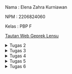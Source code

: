 Nama    : Elena Zahra Kurniawan

NPM     : 2206824060

Kelas   : PBP F

[Tautan Web Geprek Lensu](http://elena-zahra-tugas.pbp.cs.ui.ac.id)

<details>
<summary>Tugas 2</summary>
<br>
1. Jelaskan bagaimana cara kamu mengimplementasikan checklist di atas secara step-by-step (bukan hanya sekadar mengikuti tutorial).
- Membuat sebuah proyek Django baru.
 Saya membuat sebuah direktori baru dengan nama geprek_lensu dan membuat repositori GitHub baru dengan nama geprek-lensu. Lalu, saya menginisiasi direktori geprek_lensu sebagai repositori Git. Untuk mengisolasi package dan dependencies dari aplikasi, saya membuat virtual environment dengan perintah `python -m venv env` dan mengaktifkannya dengan perintah `env\Scripts\activate.bat`. Kemudian, saya membuat berkas requirements.txt dengan beberapa dependencies untuk kemudian memasangkannya dengan perintah `pip install -r requirements.txt`. Lalu proyek Django saya dapat dibuat dengan perintah `django-admin startproject geprek_lensu .`. Agar semua host dapat mengakses aplikasi web dan aplikasi web dapat diakses secara luas, saya menetapkan nilai `["*]` pada `ALLOWED_HOST` yang terdapat di `settings.py`. Kemudian, saya menjalankan server Django dan membuka situs http://localhost:8000 guna memastikan bahwa aplikasi Django saya telah berhasil dibuat.

- Membuat aplikasi dengan nama main pada proyek tersebut.
Saya menjalankan perintah `python manage.py startapp main` untuk membentuk sebuah direktori baru bernama `main`. Selanjutnya, saya menambahkan `main` ke dalam sebuah variabel bernama `INSTALLED_APPS` yang terdapat pada `settings.py` untuk mendaftarkan aplikasi `main` ke dalam proyek geprek lensu.

- Melakukan routing pada proyek agar dapat menjalankan aplikasi main
 Saya mengimport fungsi `include` pada berkas `urls.py`  yang terdapat pada direktori `geprek_lensu`. Untuk mengarahkan path `main/` ke rute yang diimpor dari aplikasi, saya menambahkan rute URL `path('main/', include('main.urls'))`. Berkas `urls.py` pada proyek memungkinkan aplikasi pada proyek Django bersifat modular.

- Membuat model pada aplikasi main dengan nama Item dan memiliki atribut wajib sebagai berikut.
 Pada berkas `models.py`, saya menambahkan atribut dengan tipe data yang sesuai dengan kebutuhan aplikasi saya, misalnya menu dengan tipe data CharField, price dan stock dengan tipe data IntegerField, dan description dengan tipe data TextField. Saya juga menambahkan fungsi untuk menambahkan stock dengan nama fungsi `add_stock` dan mengurangi stock dengan cara memesan dengan fungsi `order`. Untuk memigrasi model yang saya telah buat, saya menjalankan perintah `python manage.py makemigrations` dan menerapkan migrasi ke basis data lokal dengan perintah `python manage.py migrate`

- Membuat sebuah fungsi pada views.py untuk dikembalikan ke dalam sebuah template HTML yang menampilkan nama aplikasi serta nama dan kelas kamu.
Saya memodifikasi berkas `views.py` dengan menambahkan `from django.shortcuts import render` untuk tampilan HTML. Saya juga menambahkan fungsi `show main` dengan perintah di bawah ini untuk mengambil data dari model Item dan akan dirender ke template HTML.
`from django.shortcuts import render

def show_main(request):
    context = {
        'app' : 'Geprek Lensu',
        'name': 'Elena Zahra Kurniawan',
        'class': 'PBP F'
    }

    return render(request, "main.html", context)`

- Membuat sebuah routing pada urls.py aplikasi main untuk memetakan fungsi yang telah dibuat pada views.py.
Pada bagian ini, saya melakukan sebuah routing pada `urls.py` aplikasi main untuk memetakan fungsi yang telah dibuat pada `views.py` dengan perintah:

`from django.urls import path
from main.views import show_main

app_name = 'main'

urlpatterns = [
    path('', show_main, name='show_main'),
]`
Kode ini bertujuan untuk mendefinisikan sebuah pola URL di aplikasi dengan namespace 'main`. Ketika URL akar diakses, fungsi `show_main` dalam modul `views` akan dipanggil dan URL yag bernama `show_main` ini dapat digunakan untuk mengacu pada URL tersebut dalam aplikasi.

- Melakukan deployment ke Adaptable terhadap aplikasi yang sudah dibuat sehingga nantinya dapat diakses oleh teman-temanmu melalui Internet.
Selanjutnya, saya membuat akun Adaptable yang terhubung dengan akun GitHub dan melakukan proses deployment sehingga aplikasi saya dapat diakses secara luas.

- Membuat sebuah README.md yang berisi tautan menuju aplikasi Adaptable yang sudah di-deploy, serta jawaban dari beberapa pertanyaan berikut.
Setelah menyelesaikan semua langkah di atas, saya menjawab beberapa pertanyaan pada file README.md dan melakukan add, commit, dan push ke repositori GitHub.

2. Buatlah bagan yang berisi request client ke web aplikasi berbasis Django beserta responnya dan jelaskan pada bagan tersebut kaitan antara urls.py, views.py, models.py, dan berkas html.
![alt text](https://github.com/elenazahrak/geprek-lensu/assets/125001077/57fd8514-74ae-474e-98b6-bf7ea4613171)
Pertama, client akan melakukan permintaan (request) dengan mengakses URL tertentu pada aplikasi web kita. URL yang diminta akan dicocokkan dengan pola yang didefinisikan pada `urls.py`. Setelah itu, `urls.py` akan mencocokkan URL yang diminta dengan pola yang didefinisikan. Bila sudah cocok, `views.py` akan dipanggil dan menjalankan logika berdasarkan permintaan yang diterima. Hal ini bisa dengan mengambil atau memanipulasi data menggunakan `models.py` serta melakukan render template HTML dengan data tersebut. `Models.py` akan digunakan untuk berinteraksi dengan basis data jika diperlukan.  Kemudian, template HTML akan digunakan untuk melakukan proses render halaman web yang akan dikirimkan sebagai sebuah tanggapan ke client.

3. Jelaskan mengapa kita menggunakan virtual environment? Apakah kita tetap dapat membuat aplikasi web berbasis Django tanpa menggunakan virtual environment?
Berdasarkan pengertian, virtual environment merupakan sebuah alat yang membantu pengembang perangkat lunak untuk membuat lingkungan yang terisolasi dan terpisah untuk setiap proyek python. Melalui alat ini, pengembang dapat mengunduh kumpulan library yang dibutuhkan untuk proyek aplikasi tertentu tanpa mengganggu proyek aplikasi lainnya. Kita menggunakan dan membutuhkan virtual environment untuk mencegah terjadinya masalah atau konflik yang terjadi saat terdapat library atau package yang berbeda. Dengan memisahkan package yang digunakan pada satu proyek dengan proyek lainnya, virtual environment dapat menjaga keteraturan proyek sehingga kode lebih mudah untuk dikelola.

Kita bisa saja membuat suatu aplikasi web berbasis Django tanpa menggunakan virtual environment. Namun, pengembang akan cenderung merasa kesulitan untuk menghadapi dependensi yang berkonflik dan kesulitan dalam mengelola paket Python yang beragam untuk proyek yang berbeda-beda.

4. Jelaskan apakah itu MVC, MVT, MVVM dan perbedaan dari ketiganya.
MVC (Model-View-Controller)
- Model: Sebuah komponen yang menggambarkan logika bisnis dan status data yang ada di dalam aplikasi. Komponen ini akan mengelola dan memanipulasi data, berinteraksi dengan database, hingga memperbarui tampilan pada aplikasi yang dikembangkan.
- View: Sebuah komponen yang menangani tampilan antarmuka pengguna yang terdiri dari HTML/CSS.XML. Komponen ini akan mengirim input pengguna kepada controller hingga nantinya dapat menciptakan tampilan aplikasi yang dinamis. Komponen ini juga menyajikan data yang sesuai kepada pengguna.
- Controller: Sebuah komponen yang menjadi penghubung antara Model dan View. Komponen ini akan menerima input dari pengguna melalui View dan memproses permintaan “Get Data” dari model dan meneruskan hasil perbaharuannya untuk ditunjukkan kepada pengguna.

MVT (Model View Template)
- Model: Sebuah komponen yang menggambarkan logika bisnis dan status data yang ada di dalam aplikasi. Komponen ini akan mengelola dan memanipulasi data, berinteraksi dengan database, hingga memperbarui tampilan pada aplikasi yang dikembangkan.
- View: Sebuah komponen yang akan menampilkan data kepada pengguna. Komponen ini berisi logika yang menentukan bagaimana suatu data dipresentasikan.
- Template: Sebuah komponen yang menghasilkan tampilan HTML dalam aplikasi web berbasis Django. Komponen ini digunakan untuk memisahkan kode HTML dari logika Python ke dalam aplikasi.

MVVM (Model View ViewModel)
- Model: Sebuah komponen yang menggambarkan logika bisnis dan status data yang ada di dalam aplikasi. Komponen ini akan mengelola dan memanipulasi data, berinteraksi dengan database, hingga memperbarui tampilan pada aplikasi yang dikembangkan.
- View: Sebuah komponen yang digunakan sebagai tampilan antarmuka. Komponen ini akan menampilkan data yang telah diproses sebelumnya serta mengirimkan input pengguna ke ViewModel.
- ViewModel: Sebuah komponen yang menjadi perantara antara View dan Model. Komponen ini mengambil data dari Model dan mengubahnya menjadi tampilan yang diinginkan oleh View. Komponen ini juga berisikan perintah yang dapat digunakan oleh View untuk memengaruhi Model.

Perbedaan pada MVC, MVT, dan MVVM di antaranya MVC lebih umum digunakan dalam pengembangan aplikasi berbasis web dan desktop dengan tingkat kompleksitas yang beragam, sementara MVT merupakan varian dari MVC yang ditemukan pada kerangka kerja Django, terutama untuk pengembangan aplikasi web dengan fokus manajemen konten, dan MVVM umum digunakan dalam pengembangan aplikasi berbasis antarmuka pengguna yang kompleks. Selain itu, MVC mengatur aliran data dari Model ke View Melalui Controller, sementara MVT mengaturnya dari Model ke Template untuk ditampilkan, dan MVVM mengaturnya dari Model ke ViewModel serta mengikat data ke View.

</details>

<details>
<summary>Tugas 3</summary>
<br>

**1. Apa perbedaan antara form POST dan form GET dalam Django?**
   
Dalam Django, form POST dan form GET merupakan dua metode yang berbeda yang dapat digunakan untuk mengirimkan data dari browser pengguna ke server Django. Form POST biasanya digunakan untuk mengirimkan data yang akan dimasukkan atau diubah pada server, sedangkan Form GET biasanya digunakan untuk mengambil data dari server. Form POST tidak memiliki batasan panjang data yang dapat dikirim dan cocok untuk mengirimkan jumlah data yang lebih besar, lain halnya dengan form GET yang panjang URL dan data yang dapat dikirimkannya dibatasi oleh batasan server web dan browser dan lebih cocok untuk mengirimkan jumlah data yang lebih sedikit. Dari segi keamanan, form POST lebih aman untuk mengirimkan data-data sensitif karena data disertakan dalam tubuh permintaan HTTP dan tidak terlihat dalam URL, tidak seperti form GET yang datanya terlihat di URL serta dapat dengan mudah dilihat dan dicuri siapapun sehingga kurang aman untung data-data sensitif.

**2. Apa perbedaan utama antara XML, JSON, dan HTML dalam konteks pengiriman data?**

Perbedaan utama antara XML, JSON, dan HTML dalam konteks pengiriman data adalah dalam tujuan dan struktur datanya. XML dirancang untuk menyimpan dan mengirim data yang terstruktur. Tidak adanya aturan khusus dalam representasi data membuat XML dianggap tidak efisien dalam kecepatan pengiriman data. Lain halnya dengan JSON yang digunakan untuk pertukaran data antara aplikasi dengan format teks yang ringkas dan mudah dibaca. JSON sering digunakan dalam pengembangan aplikasi web, misalnya untuk pertukaran data dalam API web serta komunikasi antara browser dan server. JSON merepresentasikan data dalam bentuk key-value pairs dengan menggunakan sintaks objek JavaScript. JSON dinilai lebih efisien dalam parsing data dibandingkan dengan XML. Lain halnya lagi dengan HTML yang membuat dan menyajikan tampilan serta konten pada halaman web. Konten yang dimaksud dapat berupa teks, gambar, tautan, dan lain sebagainya. Berbeda dengan XML dan JSON yang menyimpan atau melakukan pertukaran data, fokus HTML lebih mengarah pada representasi tampilan.

**3. Mengapa JSON sering digunakan dalam pertukaran data antara aplikasi web modern?**
   
JSON dinilai lebih cepat dan efisien dalam mengolah data karena format JSON memiliki hirarki data yang lebih jelas dan jumlah baris kode yang jauh lebih sedikit. Penulisan kodenya yang tidak memerlukan terlalu banyak karakter membuat data lebih cepat tiba di server. Selain itu, hampir semua browser modern yang ada saat ini dapat memproses data JSON dan mengakses website dengan baik dan lancar.

**4. Jelaskan bagaimana cara kamu mengimplementasikan checklist di atas secara step-by-step (bukan hanya sekadar mengikuti tutorial).**
   
- [x] Membuat input form untuk menambahkan objek model pada app sebelumnya.

Pada tahap ini, saya membuat sebuah form input data yang memungkinkan saya untuk memasukkan objek data baru yang akan ditampilkan pada halaman utama aplikasi. Saya membuat file baru bernama `forms.py` dan menambahkan beberapa kode, serta mengisi bagian fields dengan model yang saya gunakan, yaitu ["menu", "price", "stock", "description"].

- [x] Tambahkan 5 fungsi views untuk melihat objek yang sudah ditambahkan dalam format HTML, XML, JSON, XML by ID, dan JSON by ID.

Pada bagian ini, saya menambahkan beberapa import pada berkas `views.py` yang terdapat pada folder main. Untuk mengelola proses pengisian formulir dan penyimpanan data produk, saya membuat fungsi baru bernama `create_product`. Saya juga melakukan perubahan pada fungsi `show_main` guna menampilkan data produk yang telah disimpan pada database dan nambahkan import fungsi `create_product` pada `urls.py`. Kemudian, saya membuat berkas `create_product.html` untuk menambahkan elemen-elemen yang dibutuhkan saat menampilkan form input data. Saya juga melakukan modifikasi pada main.html supaya data produk dapat ditampilkan dalam bentuk tabel dan juga menambahkan tombol “Klik untuk Menambahkan Menu” yang akan terhubung ke page form.

Selanjutnya, saya menambahkan lagi beberapa import pada berkas `views.py` yang terdapat pada folder main. Kemudian, saya menambahkan beberapa fungsi seperti `show_xml` dan `show_json` untuk mengambil data dari model “Product" dan menyimpannya dalam sebuah variabel dan menambahkan beberapa import untuk fungsi yang telah saya buat sebelumnya pada file `urls.py`.

Untuk mengembalikan data berdasarkan ID dalam bentuk XML dan JSON, saya membuat dua fungsi baru bernama `show_xml_by_id` dan `show_json_by_id` dengan parameter “request” dan “id” pada file `views.py`. Kemudian, di dalam fungsi-fungsi tersebut, saya membuat variabel yang akan digunakan untuk menyimpan hasil dari permintaan query data berdasarkan ID tertentu yang ada dalam model “Product”. Saya juga menambahkan “return” untuk mengembalikan HttpResponse yang berisi parameter “data” yang sudah di-serialize menjadi format XML atau JSON. Selanjutnya, pada file `urls.py`, saya menambahkan beberapa import untuk fungsi yang telah saya buat sebelumnya.

- [x] Membuat routing URL untuk masing-masing views yang telah ditambahkan pada poin 2.

Dalam pembuatan routing URL untuk views pada HTML, saya menambahkan path url ke dalam `urlpatterns` untuk dapat mengakses fungsi. Untuk menguji form input data produk yang telah dibuat sebelumnya, saya menjalankan proyek Django dengan perintah `python manage.py runserver` dan membuka http://localhost:8000 pada browser.
Dalam pembuatan routing URL untuk views pada XML dan JSON,  saya menambahkan path URL ke dalam `urlpatterns` untuk dapat mengakses fungsi-fungsi tersebut. Terakhir, saya menjalankan proyek Django menggunakan perintah `python manage.py runserver `dan membuka http://localhost:8000/xml atau http://localhost:8000/json pada browser untuk melihat hasilnya.
Mengulang hal yang sama,  saya menambahkan path URL ke dalam `urlpatterns` untuk dapat mengakses fungsi-fungsi tersebut. Terakhir, saya menjalankan proyek Django menggunakan perintah  `python manage.py runserver` dan membuka  http://localhost:8000/xml/[id] atau http://localhost:8000/json/[id] pada browser untuk melihat hasilnya. [id] diisi dengan ID yang ingin kita akses.

- [x] Menjawab beberapa pertanyaan berikut pada README.md pada root folder.

Setelah menyelesaikan semua langkah di atas, saya menjawab beberapa pertanyaan pada file README.md.

- [x] Mengakses kelima URL di poin 2 menggunakan Postman, membuat screenshot dari hasil akses URL pada Postman, dan menambahkannya ke dalam README.md.

<img width="960" alt="image" src="https://github.com/elenazahrak/geprek-lensu/assets/125001077/7abc1be8-5425-4cd1-a897-ef62ffc2e5db">
<img width="960" alt="image" src="https://github.com/elenazahrak/geprek-lensu/assets/125001077/139b0cd1-1cf3-49f3-be82-3be69d91d627">
<img width="958" alt="image" src="https://github.com/elenazahrak/geprek-lensu/assets/125001077/faa4cfc8-eef5-4eb6-aa7c-f76af751295a">
<img width="960" alt="image" src="https://github.com/elenazahrak/geprek-lensu/assets/125001077/84678b6e-965d-4d67-82c1-577bbac2c64c">
<img width="959" alt="image" src="https://github.com/elenazahrak/geprek-lensu/assets/125001077/c71533db-1fcb-4501-a277-bf15a631be50">

- [x] Melakukan add-commit-push ke GitHub.

Terakhir, saya melakukan add, commit, dan push ke GitHub dengan perintah:
```git add .
git commit -m "<pesan_commit>"
git push -u origin <branch_utama>
```
</details>

<details>
<summary>Tugas 4</summary>
<br>

**1. Apa itu Django UserCreationForm, dan jelaskan apa kelebihan dan kekurangannya?**
   
Django UserCreationForm merupakan built-in forms yang disediakan oleh Django yang dapat digunakan untuk membuat formulir pendaftaran pengguna pada aplikasi web yang menggunakan framework Django. Secara khusus, UserCreationForm digunakan untuk mengumpulkan informasi-informasi yang diperlukan ketika kita ingin membuat akun untuk pengguna baru. UserCreationForm memiliki tiga fields, di antaranya username (nama pengguna), password1 (kata sandi), dan password2 (konfirmasi kata sandi).

Keberadaan UserCreationForm ini memudahkan pengguna untuk dapat menggunakan formulir yang telah disediakan oleh Django secara default tanpa perlu membuat dan menulis formulir dari awal. UserCreationForm juga dapat memastikan bahwa data yang dimasukkan oleh pengguna telah sesuai dengan data yang diminta, misalnya validasi tingkat keamanan password yang dimasukkan. Formulir ini juga telah terhubung dengan User atau model pengguna bawaan Django sehingga data pengguna dapat tersimpan pada database dengan lebih mudah tanpa harus menggunakan kode tambahan. Meskipun demikian, Django UserCreationForm juga memiliki beberapa kelemahan. UserCreationForm tidak cocok digunakan untuk kebutuhan khusus yang memerlukan aliran pendaftaran pengguna yang rumit karena formulir ini dirancang untuk penggunaan umum. Jika kita memiliki kebutuhan khusus, kita perlu menyesuaikannya atau membuat formulir pendaftaran khusus sesuai dengan kebutuhan kita. Di samping itu, tampilan default pada UserCreationForm mungkin tidak cocok dengan desain antarmuka aplikasi web kita sehingga perlu disesuaikan agar sesuai dengan gaya desain yang kita inginkan. Kemudian, beberapa hal terkait keamanannya masih perlu diperhatikan, misalnya perlindungan terhadap serangan brute-force atau serangan injeksi.

**2. Apa perbedaan antara autentikasi dan otorisasi dalam konteks Django, dan mengapa keduanya penting?**

Berdasarkan pengertiannya, autentikasi merupakan proses verifikasi identitas pengguna guna memastikan bahwa pengguna yang mengakses aplikasi adalah identitas yang mereka klaim, sedangkan otorisasi merupakan proses untuk mengatur hak akses pengguna terhadap tindakan tertentu yang terdapat dalam aplikasi. Pada Django, autentikasi biasanya dilakukan dengan memeriksa kredensial pengguna, misalnya username dan password melalui UserAuthentication atau autentikasi yang serupa. Melalui proses autentikasi, pengguna dapat login ke aplikasi, verifikasi identitas, dan identifikasi sesi mereka. Lain halnya dengan otorisasi yang pada Django sering kali dilakukan dengan menggunakan decorator, misalnya @login_required untuk membatasi akses ke tampilan atau dengan menerapkan aturan izin pada objek-model Django. Proses otorisasi ini memastikan bahwa pengguna hanya dapat melihat serta menyunting data sesuai dengan peran atau izin yang mereka miliki.

Proses autentikasi dan otorisasi dalam Django menjadi sangat penting untuk menjaga keamanan aplikasi website. Kedua proses ini memastikan bahwa hanya pengguna yang diizinkan yang dapat mengakses data atau fitur tertentu yang terdapat pada website. Tidak hanya itu, melalui proses otorisasi, kita dapat mengontrol pengguna-pengguna tertentu yang memiliki hak akses ke data krusial dalam aplikasi kita.

**3. Apa itu cookies dalam konteks aplikasi web, dan bagaimana Django menggunakan cookies untuk mengelola data sesi pengguna?**

Cookies merupakan kumpulan informasi yang disimpan pada komputer pengguna yang berisi rekam jejak dan aktivitas mereka ketika mengunjungi sebuah situs web. Cookies digunakan dalam konteks aplikasi web untuk menyimpan data pada perangkat pengguna agar data tersebut dapat diakses dan digunakan oleh server web saat pengguna mengunjungi situs di lain waktu. Cookies sering kali digunakan untuk tujuan seperti menyimpan informasi autentikasi, melacak perilaku pengguna, menyimpan referensi atau pengaturan pengguna, dan mengumpulkan data analitik tentang penggunaan situs web. Dalam framework Django, Django menggunakan cookies untuk mengatur data sesi pengguna melalui sebuah fitur bernama “Django session Framework”. Pertama-tama, sistem akan membuat sesi unik untuk seorang pengguna yang sedang mengunjungi situs web Django. Setelah itu, data sesi pengguna akan tersimpan dalam objek session yang terkait dengan pengguna. Nantinya, yang akan tersimpan pada server Django adalah data sesinya, dan yang tersimpan pada sisi klien adalah ID sesi yang unik. Dengan begitu, ketika pengguna mengunjungi situs web kembali, cookie sesi akan dikirimkan ke server dan ID SESI akan digunakan oleh Django untuk mengambil data sesi pengguna yang sesuai dari server.

**4. Apakah penggunaan cookies aman secara default dalam pengembangan web, atau apakah ada risiko potensial yang harus diwaspadai?**

Tentu terdapat beberapa risiko potensial yang patut diwaspadai saat kita menggunakan cookies dalam pengembangan web. Jika cookies tidak dikelola dengan baik, cookies dapat disalahgunakan oleh pihak-pihak yang tidak memiliki hak akses yang sah untuk melacak perilaku pengguna. Informasi yang terkandung dalam cookies juga sering kali merupakan data krusial dan sensitif, misalnya ID sesi atau token otentikasi. Jika cookies ini tidak dilindungi dengan baik, maka data-data ini rawan diserang dan dicuri oleh pihak yang tidak berwenang. Selain itu, terdapat beberapa serangan yang sudah cukup umum dalam konteks serangan cookies, di antaranya serangan XSS dan serangan CSRF. Serangan XSS (Cross Site Scripting) merupakan serangan keamanan yang melibatkan penempatan kode berbahaya di sisi klien ke halaman web. Di sisi lain, serangan CSRF (Cross Site Request Forgery) merupakan tipe serangan eksploitasi web yang memaksa pengguna untuk secara tidak sadar mengirimkan permintaan ke situs web tertentu melalui situs web yang mereka akses saat itu sehingga aplikasi web akan menjalankan permintaan tersebut, meskipun itu bukan keinginan pengguna. 

**5. Jelaskan bagaimana cara kamu mengimplementasikan checklist di atas secara step-by-step (bukan hanya sekadar mengikuti tutorial).**

- [x] Mengimplementasikan fungsi registrasi, login, dan logout untuk memungkinkan pengguna untuk mengakses aplikasi sebelumnya dengan lancar.

Untuk mengimplementasikan fungsi registrasi, pertama-tama saya menjalankan virtual Environment saya terlebih dahulu dan membuka berkas `views.py` yang terdapat pada subdirektori `main`. Kemudian, saya menambahkan beberapa import modul seperti `redirect`, `UserCreationForm`, dan `messages`. UserCreationForm akan memudahkan saya dalam membuat formulir pendaftaran pengguna pada aplikasi web saya. Lalu, membuat sebuah fungsi bernama `register` untuk membuat formulir registrasi dan membuat akun pengguna ketika data pada formulir tersebut di-submit. Selanjutnya, saya membuat berkas baru bernama `register.html` pada folder `main/templates` dan mengisinya dengan beberapa kode. Saya juga mengimpor dan menghubungkan fungsi `register` ke dalam berkas `urls.py` di subdirektori `main` dengan menambahkan path URL ke dalam `urlpatterns` untuk dapat mengakses fungsi yang telah diimpor sebelumnya.

Untuk mengimplementasikan fungsi login, pertama-tama saya membuka berkas `views.py` pada subdirektori `main` untuk membuat sebuah fungsi baru bernama `login_user`. Sebelumnya, saya mengimport beberapa modul untuk mengautentikasi pengguna dan menjalankan proses login ketika autentikasi berhasil. Setelah itu, saya menambahkan potongan kode pada fungsi `login_user` untuk mengautentikasi pengguna yang berusaha untuk masuk ke dalam sistem. Saya juga membuat berkas baru bernama `login.html` pada direktori `main/templates` sebagai tampilan pada halaman login. Terakhir, saya mengimpor dan menghubungkan fungsi `login_user` ke dalam berkas `urls.py` di subdirektori main dengan menambahkan path URL ke dalam `urlpatterns` untuk dapat mengakses fungsi yang telah diimpor sebelumnya.

Untuk mengimplementasikan fungsi logout, pertama-tama saya membuka berkas `views.py` pada subdirektori `main` dan mengimpor modul logout untuk mengakses fungsionalitas logout. Saya juga membuat fungsi bernama `logout_user` dan mengisi fungsi tersebut dengan perintah `logout(request)` dan `return redirect(‘main:login’)`. Perintah `logout(request)` digunakan untuk menghapus sesi pengguna setelah melakukan login dan `return redirect(‘main:login’)` berperan untuk mengarahkan pengguna kembali ke halaman login setelah logout. Setelah itu, saya memodifikasi berkas `main.html` pada folder `main/templates` dengan menambahkan tombol Logout setelah hyperlink untuk “Add New Product” pada halaman utama. Terakhir, saya mengimpor dan menghubungkan fungsi `logout_user` ke dalam berkas `urls.py` di subdirektori main dengan menambahkan path URL ke dalam `urlpatterns` untuk dapat mengakses fungsi yang telah diimpor sebelumnya.

Untuk membatasi akses ke halaman utama, saya menambahkan beberapa potongan kode pada berkas `views.py` dengan menambahkan impor modul `login_required` untuk mewajibkan pengguna melakukan login dan menambahkan decorator `@login_required(login_url='/login')` di atas fungsi `show_main` supaya pengguna yang dapat mengakses halaman utama hanyalah pengguna yang sudah login. Terakhir, saya menjalankan perintah `python manage.py runserver` dan membuka situs http://localhost:8000/  untuk memastikan bahwa pengguna terarahkan ke tampilan login.

- [x] Membuat dua akun pengguna dengan masing-masing tiga dummy data menggunakan model yang telah dibuat pada aplikasi sebelumnya untuk setiap akun di lokal.

Pada bagian ini, saya membuat akun baru dengan memasukkan username, password, dan melakukan konfirmasi password sesuai ketentuan yang tertulis pada halaman login. Setelah memenuhi kriteria tersebut, saya berhasil masuk ke laman produk dan dapat menambahkan produk pada akun saya.
<img width="520" alt="image" src="https://github.com/elenazahrak/geprek-lensu/assets/125001077/bc3ff5bf-a015-437f-bd26-da63667ccd93">
<img width="398" alt="image" src="https://github.com/elenazahrak/geprek-lensu/assets/125001077/2076527f-bed3-4a47-ab14-2dcfe3fb2abb">

- [x] Menghubungkan model Item dengan User.

Pertama-tama, saya mengimport model yang dibutuhkan pada berkas `models.py` yang terletak di dalam subdirektori `main`. Kemudian, saya menambahkan potongan kode `user = models.ForeignKey(User, on_delete=models.CASCADE)` pada model Product saya.  Potongan kode ini akan menghubungkan setiap produk dengan pengguna melalui hubungan ForeignKey. ForeignKey menunjukkan bahwa setiap produk memiliki hubungan dengan satu pengguna tertentu, yang berarti pemilik produk tersebut. Pada `views.py`, saya memodifikasi potongan kode yang terdapat pada fungsi `create_product` sehingga saya dapat membuat produk baru menggunakan akun pengguna yang sedang login. Saya juga melakukan modifikasi pada fungsi `show_main` untuk memastikan bahwa hanya produk yang dimiliki oleh pengguna yang sedang login yang akan ditampilkan. Setelah menyimpan semua perubahan, saya melakukan migrasi model dengan perintah `python manage.py makemigrations`. Saat muncul error, pilih 1 sebanyak dua kali, di mana yang pertama untuk menetapkan default value pada field user dan yang kedua untuk menetapkan user dengan ID 1 pada model yang sudah ada. Setelah semuanya selesai dilakukan, jalankan perintah `python manage.py migrate` untuk mengaplikasikan migrasi yang telah dilakukan sebelumnya. Terakhir, saya menjalankan proyek Django dengan perintah `python manage.py runserver` dan membuka situs http://localhost:8000/.

- [x] Menampilkan detail informasi pengguna yang sedang logged in seperti username dan menerapkan cookies seperti last login pada halaman utama aplikasi.

Pada bagian ini, pertama-tama, saya akan mengimpor modul-modul yang diperlukan pada berkas `views.py`. Selanjutnya, saya memodifikasi fungsi `login_user` dengan menambahkan cookie `last_login` untuk mencatat waktu pengguna terakhir kali melakukan login. Saya juga menambahkan potongan kode pada fungsi `show_main` dengan menambahkan `'last_login': request.COOKIES['last_login'],` ke dalam variabel `context`. Setelah itu, saya melakukan modifikasi pada fungsi `logout_user` sehingga cookie `last_login` terhapus saat pengguna melakukan logout dan data `last_login` akan terhapus dari sesi saat logout dilakukan. Untuk menampilkan data `last login`, saya menambahkan potongan kode `<h5>Sesi terakhir login: {{ last_login }}</h5>` pada berkas `main.html`. Terakhir, saya memastikan data last login yang saya buat muncul pada halaman main dengan perintah `python manage.py runserver`.

- [x] Menjawab beberapa pertanyaan berikut pada README.md pada root folder (silakan modifikasi README.md yang telah kamu buat sebelumnya; tambahkan subjudul untuk setiap tugas).

Setelah menyelesaikan semua langkah di atas, saya menjawab beberapa pertanyaan pada berkas `README.md`.

- [x] Melakukan add-commit-push ke GitHub.

Terakhir, saya melakukan add, commit, dan push ke GitHub dengan perintah:
```
git add .
git commit -m "<pesan_commit>"
git push -u origin <branch_utama>
```
</details>

<details>
<summary>Tugas 5</summary>
<br>
 
**1. Jelaskan manfaat dari setiap element selector dan kapan waktu yang tepat untuk menggunakannya.**

- Element Selector

Element selector merupakan jenis selector yang akan memilih HTML element berdasarkan nama elemennya. Kita dapat menggunakannya ketika kita ingin mengubah properti untuk semua elemen yang memiliki tag HTML yang sama. 

Contoh:

```
p {
  text-align: center;
  color: pink;
}
```
Semua elemen `<p>` akan menjadi rata tengah dengan teks yang berwarna biru.

- Id Selector
  
Id selector merupakan jenis selector yang menyeleksi “id” menggunakan atribut “id” dari HTML element untuk memilih elemen tertentu. Id dari suatu elemen harus unik. Kita dapat menggunakannya ketika kita ingin mengaplikasikan gaya atau manipulasi tertentu ke elemen yang memiliki ID tertentu. Cara penulisannya adalah dengan menuliskan karakter hash  (#), lalu diikuti oleh Id elemen. 

Contoh
```
#paragraf {
  text-align: center;
  color: pink;
}
```

- Class Selector
  
Class selector merupakan jenis selector yang menyeleksi “class” dengan atribut “class” tertentu. Kita dapat menggunakannya ketika kita ingin mengaplikasikan gaya tertentu ke beberapa elemen yang memiliki class yang sama. Cara penulisannya adalah dengan menuliskan karakter titik (.) dan diikuti dengan nama class-nya.

Contoh:

```
.center {
  text-align: center;
  color: pink;
}
```


- Universal Selector
  
Universal selector adalah jenis selector yang menyeleksi Cascading Style Sheets yang memilih semua HTML element pada sebuah halaman web. Kita dapat menggunakannya ketika kita ingin mereset gaya dasar (CSS reset) atau ingin memilih semua elemen dalam dokumen ketika diperlukan.

Contoh:
```
* {
  text-align: center;
  color: pink;
}
```

**2. Jelaskan HTML5 Tag yang kamu ketahui.**

HTML merupakan sebuah bahasa markup yang digunakan untuk membuat dan merancang halaman web. HTML5 merupakan versi terbaru yang hadir dengan berbagai fitur yang memungkinkan developer dapat membuat situs web dengan pengalaman yang lebih baik. Berikut ini merupakan beberapa tags yang terdapat pada HTML5:

`<html>`: Tag untuk mendefinisikan awal dan akhir dari sebuah dokumen HTML dan semua elemen HTML yang akan berada di dalamnya

`<head>`: Wadah untuk meta-informasi tentang dokumen, seperti judul, karakter set, dan tautan ke file CSS atau JavaScript

`<title>`: Tag yang digunakan dalam elemen `<head>` untuk mendefinisikan judul halaman yang akan ditampilkan di tab peramban

`<link>`: Tag yang digunakan dalam elemen `<head>` untuk menghubungkan dokumen HTML dengan file eksternal, misalnya file CSS

`<style>`: Tag untuk menambahkan CSS langsung ke dalam halaman HTML

`<body>`: Wadah untuk konten yang akan ditampilkan di halaman web, misalnya teks, gambar, formulir, dan elemen lainnya

`<p>`: Tag untuk menampilkan paragraf teks

`<h1>, <h2>, …, <h6>`: Tag untuk membuat judul

`<img>`: Tag untuk menampilkan gambar pada halaman web

`<form>`: Tag untuk membuat formulir interaktif yang akan digunakan oleh pengguna untuk mengirim data

**3. Jelaskan perbedaan antara margin dan padding**.

Margin merupakan ruang yang berada di sekitar elemen HTML. Menggunakan margin, kita dapat mengendalikan jarak antara elemen tersebut dengan elemen-elemen lain yang ada di luar batas elemen. Margin biasanya digunakan untuk mengatur tata letak halaman dan tidak memiliki latar belakang atau warna. Lain halnya dengan padding, di mana padding merupakan ruang yang berada di sekitar konten dalam elemen HTML. Menggunakan padding, kita dapat mengendalikan jarak antara konten elemen dengan batas elemen itu sendiri. Padding dapat memiliki latar belakang dan warna sehingga memengaruhi tampilan elemen.

**4. Jelaskan perbedaan antara framework CSS Tailwind dan Bootstrap. Kapan sebaiknya kita menggunakan Bootstrap daripada Tailwind, dan sebaliknya?**

CSS Tailwind merupakan kerangka kerja (framework) yang dapat digunakan untuk membuat UI atau tampilan dari aplikasi web dengan mudah dan cepat. Berbeda dengan Tailwind, Bootstrap merupakan sebuah framework yang dapat digunakan untuk membuat desain yang responsif dan mobile-friendly. Dari segi ukuran, tailwind menghasilkan ukuran file CSS yang lebih sedikit dibandingkan bootstrap. Bootstrap cenderung memiliki file CSS yang besar karena mengandung gaya yang lebih banyak. Dari segi pendekatan dan desain, tailwind lebih berfokus pada pendekatan “utility-first”, yaitu menggabungkan banyak kelas kecil untuk merancang elemen dan komponen. Dengan begitu, tailwind membutuhkan penulisan kode HTML yang lebih banyak. Lain halnya dengan bootstrap yang berfokus pada pendekatan komponen yang lebih besar dengan gaya bawaan yang lebih kuat. Dalam penggunaannya, tailwind sangat mudah disesuaikan dengan desain karena kita dapat mengubah kelas-kelas utilitasnya sesuai kebutuhan, sedangkan bootstrap memiliki gaya bawaan yang lebih kaku, sehingga penyesuaian dengan desain memerlukan lebih banyak kode tambahan.

Kita dapat menggunakan tailwind jika kita memerlukan tingkat kontrol yang tinggi terhadap desain yang tampilannya sangat kustom. Framework ini cocok dengan orang-orang yang lebih nyaman dengan pendekatan “utility-first” dan ingin mengurangi ukuran file CSS yang dihasilkan. Di sisi lain, kita dapat menggunakan bootstrap apabila kita ingin membuat tampilan website dengan cepat melalui komponen-komponen yang sudah disiapkan dan dirancang untuk digunakan secara umum. Framework ini cocok digunakan untuk orang-orang yang membutuhkan dukungan browser yang luas.


**5. Jelaskan bagaimana cara kamu mengimplementasikan checklist di atas secara step-by-step (bukan hanya sekadar mengikuti tutorial).**

Kustomisasi desain pada templat HTML yang telah dibuat pada Tugas 4 dengan menggunakan CSS atau CSS framework (seperti Bootstrap, Tailwind, Bulma) dengan ketentuan sebagai berikut

- [x] Kustomisasi halaman login, register, dan tambah inventori semenarik mungkin.
Dalam melakukan kustomisasi halaman `login.html`, `register.html`, dan `create_product.html`, saya melakukan beberapa perubahan, misalnya dengan memasukkan form input login dan register ke dalam suatu card dan mengubah background. Untuk mempermudah dalam pembuatan desain, saya menggunakan framework Bootstrap. Dalam pembuatannya, saya menggunakan 2 cara penulisan CSS yaitu inline styles dan internal style sheet.

Berikut ini merupakan contoh penulisan inline styles yang saya gunakan:

```
<a class="navbar-brand" href="#" style="line-height: 2; color: #FFFFFF;">Geprek Lensu</a>
```

Berikut ini merupakan contoh penulisan internal style sheet yang saya gunakan:

```
<style>
        .navbar {
            background-color: #382B3D;
            padding: 0;
            font-family: 'Inter', sans-serif;
            font-weight: bold;
        }

        .body {
            max-width: 1440px;
            padding-right: 20px;
            padding-left: 20px;
            background-image: url('https://wallpapercave.com/wp/wp8855577.jpg');
        }

        .text {
            color: #ffffff;
            padding-top: 40px;
            padding-left: 50px;
            font-family: 'Inter', sans-serif;
        }
        .row {
            padding: 40px;
            padding-left: 40px;
            padding-right: 40px;
        }
        .cardbox {
            width: 380px;
            height: 200px;
        }
        .card-body {
            background-color: white;
            padding: 20px;
            margin-bottom: 20px;
            border-radius: 10px;
            font-family: 'Inter', sans-serif;
        }

        .cookie {
            color: #ffffff;
            padding-top: 40px;
            padding-left: 50px;
            font-family: 'Inter', sans-serif;
        }
    </style>
```

Selain itu, jenis selector yang saya gunakan adalah Class Selector.

Berikut ini merupakan contoh penulisan Class Selector yang saya gunakan:

```
.navbar {
            background-color: #382B3D;
            padding: 0;
            font-family: 'Inter', sans-serif;
            font-weight: bold;
        }
```

- [x] Kustomisasi halaman daftar inventori menjadi lebih berwarna maupun menggunakan apporach lain seperti menggunakan Card.

Dalam melakukan kustomisasi halaman `main.html`, saya buat lebih berwarna dengan melakukan beberapa perubahan, misalnya dengan menambahkan navigation bar dan menampilkan daftar produk ke dalam card. Agar tampilan menjadi lebih berwarna, saya mengatur gaya tampilan dengan menggunakan internal styles. Berikut ini merupakan kode yang saya buat untuk menambahkan navigation bar dan menampilkan daftar produk ke dalam card:

```
<nav class="navbar navbar-expand-lg">
        <div class="container">
            <a class="navbar-brand" href="#" style="line-height: 2; color: #FFFFFF;">Geprek Lensu</a>
            <button class="navbar-toggler" type="button" data-toggle="collapse" data-target="#navbarNav"
                aria-controls="navbarNav" aria-expanded="false" aria-label="Toggle navigation">
                <span class="navbar-toggler-icon"></span>
            </button>
            <div class="collapse navbar-collapse" id="navbarNav">
                <ul class="navbar-nav ml-auto">
                    <li class="nav-item">
                        <a class="nav-link" href="{% url 'main:create_product' %}" style="color: #FFFFFF;">Tambah Item</a>
                    </li>
                    <li class="nav-item">
                        <a class="nav-link" href="{% url 'main:logout' %}" style="color: #FFFFFF;">Logout</a>
                    </li>
                </ul>
            </div>
        </div>
    </nav>
```

```
<div class="row">
            {% for product in products %}
                <div class="cardbox">
                    <div class="card-body">
                        <h5 class="card-title">{{ product.menu }}</h5>
                        <p class="card-text">Harga: {{ product.price }}</p>
                        <p class="card-text">Jumlah Stok: <span id="stock{{ product.id }}">{{ product.stock }}</span></p>
                        <p class="card-text">{{ product.description }}</p>
                        <div class="text-center">
                            <a href="{% url 'main:add_stock' product.id %}" class="btn btn-primary btn-sm">Tambah</a>
                            <a href="{% url 'main:reduce_stock' product.id %}" class="btn btn-warning btn-sm">Kurang</a>
                            <a href="{% url 'main:delete_product' product.id %}" class="btn btn-danger btn-sm">Hapus</a>
                            <a href="{% url 'main:edit_product' product.id %}" class="btn btn-info btn-sm">Edit</a>
                        </div>
                    </div>
                </div>
            {% endfor %}
        </div>
```

- [x] Menjawab beberapa pertanyaan berikut pada README.md pada root folder (silakan modifikasi README.md yang telah kamu buat sebelumnya; tambahkan subjudul untuk setiap tugas).

Setelah menyelesaikan semua langkah di atas, saya menjawab beberapa pertanyaan pada berkas `README.md`.

- [x] Melakukan add-commit-push ke GitHub.

Terakhir, saya melakukan add, commit, dan push ke GitHub dengan perintah:

```
git add .
git commit -m "<pesan_commit>"
git push -u origin <branch_utama>
```

</details>

<details>
<summary>Tugas 6</summary>
<br>
 
**1. Jelaskan perbedaan antara asynchronous programming dengan synchronous programming.**
 
Asynchronous programming dan synchronous programming merupakan dua paradigma atau teknik pemrograman yang berbeda dalam cara mereka mengelola dan mengeksekusi tugas atau operasi yang memerlukan waktu. Synchronous programming mengeksekusi tugas atau operasi secara berurutan, satu persatu. Tugas yang sudah dimulai akan ditunggu hingga tugas tersebut selesai sebelum lanjut ke tugas berikutnya. Walaupun lebih mudah untuk diterapkan, tetapi pendekatan ini memerlukan waktu yang lama dan mampu mengakibatkan aplikasi menjadi melambat hingga tidak responsif. Berbeda dengan synchronous, asynchronous programming menjalankan tugas atau operasi secara bersamaan tanpa menunggu operasi sebelumnya selesai. Pendekatan ini menggunakan konsep seperti callback, promise, async/wait, dan konsep-konsep lainnya untuk mengelola alur eksekusi. Asynchronous programming biasanya digunakan dalam hal-hal yang memerlukan jenis pendekatan yang tetap responsif saat mengeksekusi tugas yang memerlukan waktu lama, misalnya operasi I/O atau komputasi intensif.

**2. Dalam penerapan JavaScript dan AJAX, terdapat penerapan paradigma event-driven programming. Jelaskan maksud dari paradigma tersebut dan sebutkan salah satu contoh penerapannya pada tugas ini.**

Paradigma event-driven programming merupakan sebuah pendekatan di mana program merespons peristiwa atau kejadian yang terjadi, misalnya tindakan pengguna, dengan menjalankan tindakan tertentu. Pada JavaScript dan AJAX, paradigma ini sangat relevan karena banyak terdapat interaksi pengguna dan perubahan dinamis yang terjadi pada halaman web. Dalam tugas ini, penerapan kodenya seperti kode di bawah ini

```
function addProduct() {
    fetch("{% url 'main:create_ajax' %}", {
        method: "POST",
        body: new FormData(document.querySelector('#form'))
    })
    .then(function (response) {
        if (response.status === 200) {
            var myModal = new bootstrap.Modal(document.getElementById("addProductModal"));
            myModal.hide();

            document.getElementById("form").reset();
        }
    })
    .then(refreshProducts);

    return false;
}

document.getElementById("button_add").onclick = addProduct;
```

Saya menggunakan kode `document.getElementById("button_add").onclick` untuk menentukan event listener yang akan merespons klik pengguna pada tombol dengan ID "button_add". Ini adalah implementasi dari paradigma event-driven, di mana kita mendengarkan tindakan pengguna (klik) pada elemen tertentu. Ketika tombol "Add Product by AJAX" diklik, fungsi `addProduct` akan menjalankan sebuah AJAX request menggunakan fetch. Ini adalah contoh lain dari event-driven programming, di mana tindakan pengguna (klik tombol) mengarah pada permintaan AJAX yang dilakukan ke server. Setelah mendapatkan respons dari server (dalam kasus ini, jika respons memiliki status 200), saya mengubah tampilan dengan cara menutup modal yang memiliki ID "addProductModal" dan mereset form dengan ID "form". Ini adalah contoh lain dari event-driven programming di mana respons server menghasilkan tindakan lanjutan pada tampilan (manipulasi DOM). Jadi, paradigma event-driven programming pada contoh ini adalah bahwa tindakan atau kejadian (klik tombol "Add Product by AJAX") merespons dengan menjalankan serangkaian tindakan lain yang terjadi pada elemen-elemen halaman web.

**3. Jelaskan penerapan asynchronous programming pada AJAX.**

Asynchronous programming pada AJAX memungkinkan aplikasi web untuk responsif dan menghindari blocking sehingga pengguna bisa terus berinteraksi dengan halaman web tanpa harus menunggu permintaan ke server selesai. Hal ini mampu meningkatkan responsivitas dan pengalaman pengguna saat menggunakan aplikasi web. Beberapa aspek penerapan asynchronous programming dalam AJAX di antaranya callback functions, promises, dan event listeners. Callback functions didefinisikan untuk menangani respons dari server setelah permintaan selesai. Konsep ini dapat mengirimkan permintaan HTTP asinkron ke server menggunakan objek XMLHttpRequest atau fetch API. Dengan begitu, kita dapat menjalankan kode tertentu hanya ketika data telah diterima dan eksekusi kode lainnya tidak berhenti. Selanjutnya adalah promises yang dapat digunakan untuk menulis kode asynchronous sehingga lebih mudah untuk dipahami. Konsep ini dapat digunakan untuk mengatasi AJAX request dengan cara yang lebih elegan. Konsep selanjutnya ialah event listeners yang dapat menangani AJAX events, misalnya ‘load’, ‘eror’, dan ‘abort’. Dengan ini, kita dapat merespons berbagai kejadian yang terkait dengan permintaan asinkron. 

**4. Pada PBP kali ini, penerapan AJAX dilakukan dengan menggunakan Fetch API daripada library jQuery. Bandingkanlah kedua teknologi tersebut dan tuliskan pendapat kamu teknologi manakah yang lebih baik untuk digunakan.**

Dari segi ukuran, Fetch API lebih ringan dan menghemat ruang serta waktu dalam proses pengunduhannya karena aplikasi kita tidak memuat library tambahan, sedangkan jQuery yang merupakan library yang lebih besar sehingga cenderung memiliki ukuran yang lebih besar. Akan tetapi, jQuery ini membantu kita dalam menghindari penulisan kode JavaScript yang berlebihan sehingga dari segi fungsionalitas menjadi lebih lengkap. Selain itu, fetch API memiliki sintaks yang lebih sederhana sehingga lebih mudah dipahami untuk pengembang yang terbiasa dengan JavaScript, walaupun pemula mungkin akan sedikit kebingungan dalam menangani konsep Promise. JQuery juga memiliki sintaks yang sederhana karena banyak fungsi yang sudah tersedia sehingga mempermudah pengembang dalam melakukan pekerjaannya. Selanjutnya, fetch API belum didukung oleh beberapa versi lama dari Internet Explorer. Akan tetapi, tidak perlu khawatir juga karena masalah ini dapat diselesaikan dengan transpiler. Lain halnya dengan jQuery yang telah dirancang untuk kompatibilitas lintas browser, termasuk browser lama. Dari berbagai pertimbangan di atas, sebenarnya kita dapat memilih sesuai dengan kebutuhan aplikasi masing-masing. Fetch API akan menjadi solusi yang tepat jika kita membutuhkan kinerja yang maksimal, ukurang yang lebih kecil, dan teknologi yang lebih modern. Akan tetapi, jQuery menjadi pilihan yang tepat jika kita membutuhkan dukungan kompatibilitas lintas browser yang kuat.

**5. Jelaskan bagaimana cara kamu mengimplementasikan checklist di atas secara step-by-step (bukan hanya sekadar mengikuti tutorial).**
- [x] Ubahlah kode cards data item agar dapat mendukung AJAX GET & Lakukan pengambilan task menggunakan AJAX GET.

Pada bagian ini, saya telah menentukan dua fungsi `getProducts` dan `refreshProducts` pada blok JavaScripts. Fungsi `getProducts` digunakan untuk melakukan pengambilan data produk dengan menggunakan AJAX GET. Fungsi ini mengambil data dari URL yang dihasilkan oleh templatetag Django `{% url 'main:get_product_json' %}` dan kemudian mengubah respons tersebut menjadi data JSON. Kemudian, fungsi `refreshProducts` mengambil data produk menggunakan `getProducts` dan menampilkan produk-produk tersebut dalam bentuk kartu di halaman website. Saya juga memanggil refreshProducts setelah halaman dimuat untuk pertama kali agar produk dapat ditampilkan pada awalnya. Dengan begitu, pengambilan task menggunakan AJAX GET dilakukan melalui fungsi getProducts yang diaktifkan saat halaman dimuat dan menghasilkan produk-produk yang ditampilkan pada halaman melalui fungsi `refreshProducts`.

- [x] Buatlah sebuah tombol yang membuka sebuah modal dengan form untuk menambahkan item.

Pada bagian ini, saya membuat tombol yang dapat membuka sebuah modal yang berisi form  sehingga pengguna dapat menambahkan item. Untuk mengimplementasikannya, saya membuat kerangka modal yang memuat elemen-elemen yang diperlukan misalnya judul modal, input form, dan tombol untuk menutup modal dan menambahkan produk. Setelah itu, saya membuat tombol pada halaman utama yang akan memicu modal. Kemudian, saya membuat fungsi `addProduct()` untuk menambahkan data produk ke basis data yang menggunakan AJAX untuk mengirim data formulir ke server dengan metode POST serta mengosongkan formulir setelah berhasil menambahkan data. Fungsi ini juga mengeksekusi fungsi `refreshProducts()`. Terakhir, saya menambahkan event handler untuk tombol “Add Product” pada modal sehingga dapat menjalankan fungsi `addProduct()` saat tombol ini ditekan.

- [x] Buatlah fungsi view baru untuk menambahkan item baru ke dalam basis data.

Pada bagian ini, saya membuat sebuah fungsi di views yang bertugas untuk menambahkan produk baru ke dalam basis data menggunakan teknik AJAX. Pertama, saya membuat fungsi baru di `views.py` dengan nama `add_product_ajax` yang menerima parameter `request`. Untuk mengintegrasikan AJAX dengan Django, saya mengimpor modul `csrf_exempt` dari `django.views.decorators.csrf` ke dalam berkas `views.py`. Kemudian, kita perlu menambahkan dekorator `@csrf_exempt` di atas fungsi `add_product_ajax` yang telah dibuat sebelumnya. Selanjutnya, dalam fungsi `add_product_ajax`, saya memiliki kode yang mengambil data dari permintaan POST. Misalnya, saya mengambil nilai `menu`, `price`, `stock`, `description`, dan `user` dari permintaan tersebut. Selanjutnya, saya mengidentifikasi pengguna yang sedang masuk (user) dengan `request.user.`.

Setelah itu, saya membuat objek baru yang sesuai dengan model `Product` dengan data yang telah diambil dari permintaan. Objek "new_product" ini kemudian disimpan ke dalam basis data menggunakan metode "save()". Terakhir, saya memberikan respons HTTP dengan status 201 (CREATED) untuk menandakan bahwa produk baru telah berhasil ditambahkan ke basis data. Jika ada kesalahan dalam permintaan atau produk tidak dapat ditambahkan, saya memberikan respons "HttpResponseNotFound()" untuk menandakan bahwa halaman yang diminta tidak ditemukan.

- [x] Buatlah path /create-ajax/ yang mengarah ke fungsi view yang baru kamu buat.

Pada bagian ini, saya menambahkan pengaturan rute untuk fungsi `create_ajax`. Pertama, saya membuka berkas `urls.py` pada direktori `main` dan melakukan impor fungsi `create_ajax`. Setelah itu, saya menambahkan rute URL dengan kode `path('create-ajax/', create_ajax, name='create_ajax'),` ke dalam pengaturan `urlpatterns`. Dengan begitu, URL ini akan mengarahkan permintaan pengguna ke fungsi yang sesuai untuk menambahkan produk baru menggunakan AJAX yaitu `create_ajax`.

- [x] Hubungkan form yang telah kamu buat di dalam modal kamu ke path /create-ajax/.

Pada bagian `<button type="button" class="btn" id="button_add" data-bs-dismiss="modal" style="background-color: #E03930; color:#EAD9A3; font-weight: 600;">Add Product</button>`, kode saya telah mengaitkannya dengan AJAX untuk mengirim data ke path `"/create-ajax":`. Elemen ini merupakan sebuah tombol dengan ID `button_add`. Ketika tombol ini ditekan, fungsi `addProduct` yang menggunakan Fetch API akan dijalankan untuk mengirimkan data formulir ke path `"/create-ajax"` dan kemudian akan melakukan pembaruan dengan memanggil fungsi `refreshProducts`.

- [x] Lakukan refresh pada halaman utama secara asinkronus untuk menampilkan daftar item terbaru tanpa reload halaman utama secara keseluruhan.

Pada bagian ini saya memodifikasi kode JavaScript dan bagian ini menggunakan sebuah fungsi bernama `refreshProducts` yang digunakan untuk memperbarui tampilan produk di halaman web dengan data produk yang diperoleh dari server. Pertama, fungsi ini menggunakan `await getProducts()` untuk mengambil data produk dari server secara asynchronous. Fungsi `getProducts` adalah sebuah permintaan (request) ke server yang mengembalikan data produk. Setelah mendapatkan data produk, fungsi membersihkan (menghapus) isi dari elemen dengan ID `product_cards` pada halaman web dengan mengatur `.innerHTML`-nya menjadi string kosong. Hal ini dilakukan untuk membersihkan tampilan produk sebelum memperbarui dengan data yang baru. Selanjutnya, kode JavaScript mempersiapkan variabel `htmlString` yang akan digunakan untuk menyusun elemen-elemen HTML yang akan menampilkan produk. Variabel ini dimulai dengan string kosong. Kemudian, fungsi melakukan perulangan `items.forEach` melalui data produk yang diperoleh dari server. Untuk setiap produk, ia menambahkan elemen HTML yang akan menampilkannya dalam format yang diinginkan. Ini termasuk judul produk `menu`, deskripsi produk `description`, harga produk `price`, dan stok produk `stock`. Kemudian, ada bagian yang menambahkan tombol-tombol edit, delete, add stock, dan reduce stock. Tombol-tombol ini memiliki atribut `href` yang merujuk ke URL yang sesuai untuk masing-masing tindakan. Atribut `href` ini akan menyebabkan tindakan tertentu terjadi saat tombol ditekan. Setelah perulangan selesai, variabel `htmlString` yang berisi elemen-elemen HTML produk diberikan kepada elemen dengan ID `product_cards` menggunakan `.innerHTML`. Ini akan menyebabkan tampilan produk di halaman web diperbarui dengan data produk yang baru. Terakhir, saya memanggil `refreshProducts()` untuk menjalankan fungsi ini saat halaman dimuat. Fungsi ini akan memperbarui tampilan produk di halaman saya berdasarkan data yang diterima dari server.

- [x] Melakukan perintah collectstatic.

Pada bagian ini, saya melakukan pengaturan untuk static files yang terdapat pada file `settings.py`. Static files ini mencakup berbagai jenis file seperti CSS, JavaScript, dan gambar. Terdapat dua kode yang saya tambahkan yaitu `STATIC_ROOT = os.path.join(PROJECT_ROOT, 'static')` yang akan menentukan absolute path ke direktori tempat static files akan disimpan ketika perintah `collectstatic` dijalankan dalam proyek. Dengan begitu, kita dapat mengumpulkan semua static files dari berbagai aplikasi dalam proyek ke satu direktori. Baris kode kedua yang saya tambahkan adalah `STATIC_URL = 'static'` yang merupakan URL yang dapat diakses secara publik untuk mengambil static files. Ini merupakan alamat yang digunakan untuk mengakses static files dari luar situs web. Sedangkan perintah `collectstatic` itu sendiri bertugas untuk mengumpulkan semua static files dari berbagai aplikasi dalam proyek Django sehingga mempermudah akses dan penggunaan static files tersebut dalam situs web.

- [x] Melakukan add-commit-push ke GitHub.

Saya melakukan add, commit, dan push ke GitHub dengan perintah:

```
git add .
git commit -m "<pesan_commit>"
git push -u origin <branch_utama>
```

- [x] Melakukan deployment ke PaaS PBP Fasilkom UI dan sertakan tautan aplikasi pada file README.md.

Terakhir, saya melakukan deployment terhadap aplikasi yang sudah dibuat sehingga nantinya dapat diakses secara luas oleh teman-temanmu melalui Internet.

</details>
